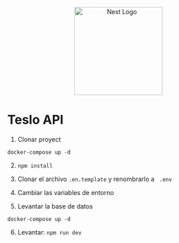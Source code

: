 <p align="center">
  <a href="http://nestjs.com/" target="blank"><img src="https://nestjs.com/img/logo-small.svg" width="200" alt="Nest Logo" /></a>
</p>

# Teslo API

1. Clonar proyect

```
docker-compose up -d
```

2. ```npm install```

3. Clonar el archivo `.en.template` y renombrarlo a ` .env`

4. Cambiar las variables de entorno

5. Levantar la base de datos

```
docker-compose up -d
```

6. Levantar: `npm run dev`
